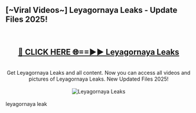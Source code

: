 <h2>[~Viral Videos~] Leyagornaya Leaks - Update Files 2025!</h2>
<br>
<div align="center">
<h2><a href="https://betterlinks.top/A2PfLJ" rel="nofollow">🔴 CLICK HERE 🌐==►► Leyagornaya Leaks</a></h2>
<br>
Get Leyagornaya Leaks and all content. Now you can access all videos and pictures of Leyagornaya Leaks. New Updated Files 2025!
<br>
<br>
<a href="https://betterlinks.top/A2PfLJ" rel="nofollow" data-target="animated-image.originalLink"><img src="https://i.ibb.co.com/WyWwxjT/player-gif2.gif" alt="Leyagornaya Leaks" style="max-width: 100%; display: inline-block;" data-target="animated-image.originalImage"></a>
</div>
<br>
leyagornaya leak